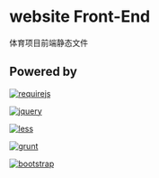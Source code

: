 # website Front-End
体育项目前端静态文件

## Powered by

[![requirejs](http://requirejs.org/i/logo.png)](http://requirejs.org)

[![jquery](http://pic.baike.soso.com/p/20130826/bki-20130826155647-1371766039.jpg)](http://jquery.com)

[![less](http://lesscss.org/public/img/logo.png)](http://lesscss.org)

[![grunt](http://www.gruntjs.net/img/grunt-logo.png)](http://gruntjs.net)

[![bootstrap](https://www.joomlatools.com/images/blog/2014/xbootstrap.png.pagespeed.ic.j5PqHdljlB.webp)](http://getbootstrap.com)
